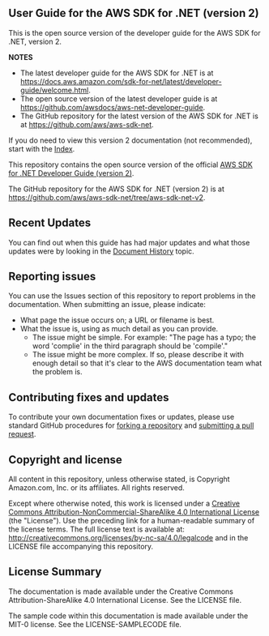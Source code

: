 ## User Guide for the AWS SDK for .NET (version 2)

This is the open source version of the developer guide for the AWS SDK for .NET, version 2.

**NOTES**
* The latest developer guide for the AWS SDK for .NET is at https://docs.aws.amazon.com/sdk-for-net/latest/developer-guide/welcome.html.
* The open source version of the latest developer guide is at https://github.com/awsdocs/aws-net-developer-guide.
* The GitHub repository for the latest version of the AWS SDK for .NET is at https://github.com/aws/aws-sdk-net.

If you do need to view this version 2 documentation (not recommended), start with the [Index](doc_source/index.md).

This repository contains the open source version of the official [AWS SDK for .NET Developer Guide (version 2)](https://docs.aws.amazon.com/sdk-for-net/v2/developer-guide/welcome.html).

The GitHub repository for the AWS SDK for .NET (version 2) is at https://github.com/aws/aws-sdk-net/tree/aws-sdk-net-v2.

## Recent Updates

You can find out when this guide has had major updates and what those updates were by looking in the [Document History](doc_source/document-history.md) topic.

## Reporting issues

You can use the Issues section of this repository to report problems in the documentation. When submitting an issue, please indicate:

  * What page the issue occurs on; a URL or filename is best.
  * What the issue is, using as much detail as you can provide.
    * The issue might be simple. For example: "The page has a typo; the word 'complie' in the third paragraph should be 'compile'."
    * The issue might be more complex. If so, please describe it with enough detail so that it's clear to the AWS documentation team what the problem is.

## Contributing fixes and updates

To contribute your own documentation fixes or updates, please use standard GitHub procedures for [forking a repository](https://help.github.com/articles/fork-a-repo/) and [submitting a pull request](https://help.github.com/articles/using-pull-requests/).

## Copyright and license

All content in this repository, unless otherwise stated, is Copyright Amazon.com, Inc. or its affiliates. All rights reserved.

Except where otherwise noted, this work is licensed under a [Creative Commons Attribution-NonCommercial-ShareAlike 4.0 International License](http://creativecommons.org/licenses/by-nc-sa/4.0/) (the "License"). Use the preceding link for a human-readable summary of the license terms. The full license text is available at: http://creativecommons.org/licenses/by-nc-sa/4.0/legalcode and in the LICENSE file accompanying this repository.

## License Summary

The documentation is made available under the Creative Commons Attribution-ShareAlike 4.0 International License. See the LICENSE file.

The sample code within this documentation is made available under the MIT-0 license. See the LICENSE-SAMPLECODE file.
